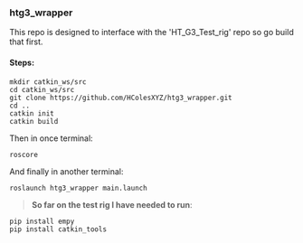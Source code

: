 
### htg3_wrapper

This repo is designed to interface with the 'HT_G3_Test_rig' repo so go build that first.

#### Steps:

```
mkdir catkin_ws/src
cd catkin_ws/src
git clone https://github.com/HColesXYZ/htg3_wrapper.git
cd ..
catkin init
catkin build
```
Then in once terminal:
```
roscore
```
And finally in another terminal:
```
roslaunch htg3_wrapper main.launch 
```

> **So far on the test rig I have needed to run**:

```
pip install empy
pip install catkin_tools

```